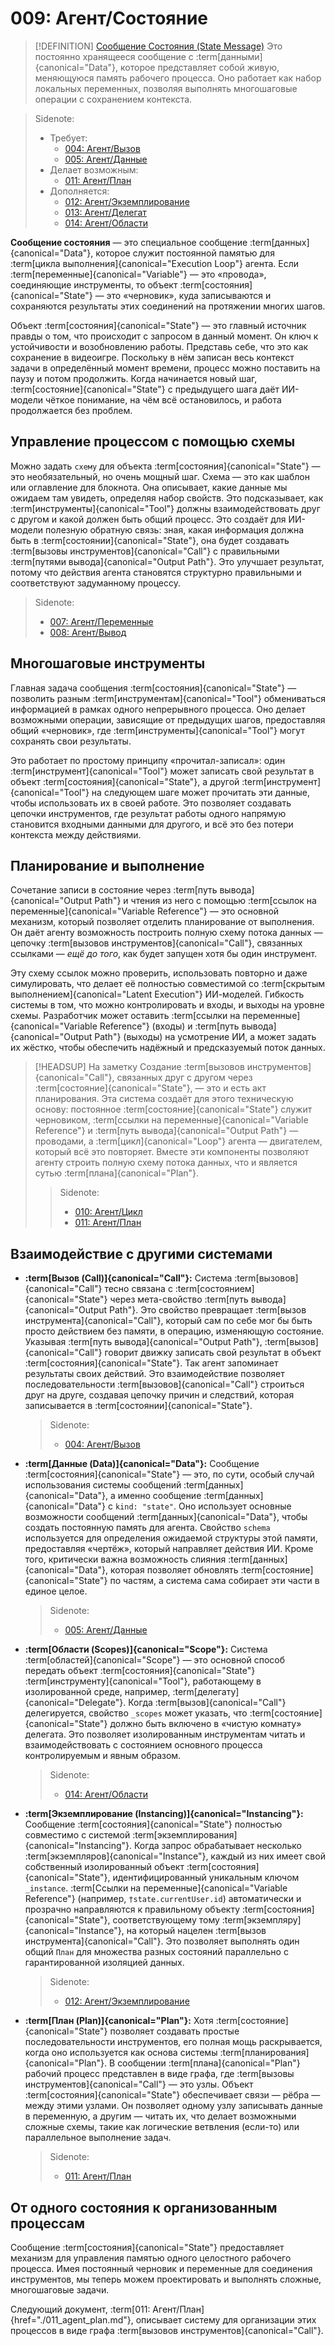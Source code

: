 # 009: Агент/Состояние

> [!DEFINITION] [Сообщение Состояния (State Message)](./000_glossary.md)
> Это постоянно хранящееся сообщение с :term[данными]{canonical="Data"}, которое представляет собой живую, меняющуюся память рабочего процесса. Оно работает как набор локальных переменных, позволяя выполнять многошаговые операции с сохранением контекста.

> Sidenote:
> - Требует:
>   - [004: Агент/Вызов](./004_agent_call.md)
>   - [005: Агент/Данные](./005_agent_data.md)
> - Делает возможным:
>   - [011: Агент/План](./011_agent_plan.md)
> - Дополняется:
>   - [012: Агент/Экземплирование](./012_agent_instancing.md)
>   - [013: Агент/Делегат](./013_agent_delegate.md)
>   - [014: Агент/Области](./014_agent_scopes.md)

**Сообщение состояния** — это специальное сообщение :term[данных]{canonical="Data"}, которое служит постоянной памятью для :term[цикла выполнения]{canonical="Execution Loop"} агента. Если :term[переменные]{canonical="Variable"} — это «провода», соединяющие инструменты, то объект :term[состояния]{canonical="State"} — это «черновик», куда записываются и сохраняются результаты этих соединений на протяжении многих шагов.

Объект :term[состояния]{canonical="State"} — это главный источник правды о том, что происходит с запросом в данный момент. Он ключ к устойчивости и возобновлению работы. Представь себе, что это как сохранение в видеоигре. Поскольку в нём записан весь контекст задачи в определённый момент времени, процесс можно поставить на паузу и потом продолжить. Когда начинается новый шаг, :term[состояние]{canonical="State"} с предыдущего шага даёт ИИ-модели чёткое понимание, на чём всё остановилось, и работа продолжается без проблем.

## Управление процессом с помощью схемы

Можно задать `схему` для объекта :term[состояния]{canonical="State"} — это необязательный, но очень мощный шаг. Схема — это как шаблон или оглавление для блокнота. Она описывает, какие данные мы ожидаем там увидеть, определяя набор свойств. Это подсказывает, как :term[инструменты]{canonical="Tool"} должны взаимодействовать друг с другом и какой должен быть общий процесс. Это создаёт для ИИ-модели полезную обратную связь: зная, какая информация должна быть в :term[состоянии]{canonical="State"}, она будет создавать :term[вызовы инструментов]{canonical="Call"} с правильными :term[путями вывода]{canonical="Output Path"}. Это улучшает результат, потому что действия агента становятся структурно правильными и соответствуют задуманному процессу.

> Sidenote:
> - [007: Агент/Переменные](./007_agent_variables.md)
> - [008: Агент/Вывод](./008_agent_output.md)

## Многошаговые инструменты

Главная задача сообщения :term[состояния]{canonical="State"} — позволить разным :term[инструментам]{canonical="Tool"} обмениваться информацией в рамках одного непрерывного процесса. Оно делает возможными операции, зависящие от предыдущих шагов, предоставляя общий «черновик», где :term[инструменты]{canonical="Tool"} могут сохранять свои результаты.

Это работает по простому принципу «прочитал-записал»: один :term[инструмент]{canonical="Tool"} может записать свой результат в объект :term[состояния]{canonical="State"}, а другой :term[инструмент]{canonical="Tool"} на следующем шаге может прочитать эти данные, чтобы использовать их в своей работе. Это позволяет создавать цепочки инструментов, где результат работы одного напрямую становится входными данными для другого, и всё это без потери контекста между действиями.

## Планирование и выполнение

Сочетание записи в состояние через :term[путь вывода]{canonical="Output Path"} и чтения из него с помощью :term[ссылок на переменные]{canonical="Variable Reference"} — это основной механизм, который позволяет отделить планирование от выполнения. Он даёт агенту возможность построить полную схему потока данных — цепочку :term[вызовов инструментов]{canonical="Call"}, связанных ссылками — *ещё до того*, как будет запущен хотя бы один инструмент.

Эту схему ссылок можно проверить, использовать повторно и даже симулировать, что делает её полностью совместимой со :term[скрытым выполнением]{canonical="Latent Execution"} ИИ-моделей. Гибкость системы в том, что можно контролировать и входы, и выходы на уровне схемы. Разработчик может оставить :term[ссылки на переменные]{canonical="Variable Reference"} (входы) и :term[путь вывода]{canonical="Output Path"} (выходы) на усмотрение ИИ, а может задать их жёстко, чтобы обеспечить надёжный и предсказуемый поток данных.

> [!HEADSUP] На заметку
> Создание :term[вызовов инструментов]{canonical="Call"}, связанных друг с другом через :term[состояние]{canonical="State"}, — это и есть акт планирования. Эта система создаёт для этого техническую основу: постоянное :term[состояние]{canonical="State"} служит черновиком, :term[ссылки на переменные]{canonical="Variable Reference"} и :term[путь вывода]{canonical="Output Path"} — проводами, а :term[цикл]{canonical="Loop"} агента — двигателем, который всё это повторяет. Вместе эти компоненты позволяют агенту строить полную схему потока данных, что и является сутью :term[плана]{canonical="Plan"}.
>
> > Sidenote:
> >
> > - [010: Агент/Цикл](./010_agent_loop.md)
> > - [011: Агент/План](./011_agent_plan.md)

## Взаимодействие с другими системами

- **:term[Вызов (Call)]{canonical="Call"}:** Система :term[вызовов]{canonical="Call"} тесно связана с :term[состоянием]{canonical="State"} через мета-свойство :term[путь вывода]{canonical="Output Path"}. Это свойство превращает :term[вызов инструмента]{canonical="Call"}, который сам по себе мог бы быть просто действием без памяти, в операцию, изменяющую состояние. Указывая :term[путь вывода]{canonical="Output Path"}, :term[вызов]{canonical="Call"} говорит движку записать свой результат в объект :term[состояния]{canonical="State"}. Так агент запоминает результаты своих действий. Это взаимодействие позволяет последовательности :term[вызовов]{canonical="Call"} строиться друг на друге, создавая цепочку причин и следствий, которая записывается в :term[состоянии]{canonical="State"}.

  > Sidenote:
  > - [004: Агент/Вызов](./004_agent_call.md)

- **:term[Данные (Data)]{canonical="Data"}:** Сообщение :term[состояния]{canonical="State"} — это, по сути, особый случай использования системы сообщений :term[данных]{canonical="Data"}, а именно сообщение :term[данных]{canonical="Data"} с `kind: "state"`. Оно использует основные возможности сообщений :term[данных]{canonical="Data"}, чтобы создать постоянную память для агента. Свойство `schema` используется для определения ожидаемой структуры этой памяти, предоставляя «чертёж», который направляет действия ИИ. Кроме того, критически важна возможность слияния :term[данных]{canonical="Data"}, которая позволяет обновлять :term[состояние]{canonical="State"} по частям, а система сама собирает эти части в единое целое.

  > Sidenote:
  > - [005: Агент/Данные](./005_agent_data.md)

- **:term[Области (Scopes)]{canonical="Scope"}:** Система :term[областей]{canonical="Scope"} — это основной способ передать объект :term[состояния]{canonical="State"} :term[инструменту]{canonical="Tool"}, работающему в изолированной среде, например, :term[делегату]{canonical="Delegate"}. Когда :term[вызов]{canonical="Call"} делегируется, свойство `_scopes` может указать, что :term[состояние]{canonical="State"} должно быть включено в «чистую комнату» делегата. Это позволяет изолированным инструментам читать и взаимодействовать с состоянием основного процесса контролируемым и явным образом.

  > Sidenote:
  > - [014: Агент/Области](./014_agent_scopes.md)

- **:term[Экземплирование (Instancing)]{canonical="Instancing"}:** Сообщение :term[состояния]{canonical="State"} полностью совместимо с системой :term[экземплирования]{canonical="Instancing"}. Когда запрос обрабатывает несколько :term[экземпляров]{canonical="Instance"}, каждый из них имеет свой собственный изолированный объект :term[состояния]{canonical="State"}, идентифицированный уникальным ключом `_instance`. :term[Ссылки на переменные]{canonical="Variable Reference"} (например, `†state.currentUser.id`) автоматически и прозрачно направляются к правильному объекту :term[состояния]{canonical="State"}, соответствующему тому :term[экземпляру]{canonical="Instance"}, на который нацелен :term[вызов инструмента]{canonical="Call"}. Это позволяет выполнять один общий `План` для множества разных состояний параллельно с гарантированной изоляцией данных.

  > Sidenote:
  > - [012: Агент/Экземплирование](./012_agent_instancing.md)

- **:term[План (Plan)]{canonical="Plan"}:** Хотя :term[состояние]{canonical="State"} позволяет создавать простые последовательности инструментов, его полная мощь раскрывается, когда оно используется как основа системы :term[планирования]{canonical="Plan"}. В сообщении :term[плана]{canonical="Plan"} рабочий процесс представлен в виде графа, где :term[вызовы инструментов]{canonical="Call"} — это узлы. Объект :term[состояния]{canonical="State"} обеспечивает связи — рёбра — между этими узлами. Он позволяет одному узлу записывать данные в переменную, а другим — читать их, что делает возможными сложные схемы, такие как логические ветвления (если-то) или параллельное выполнение задач.

  > Sidenote:
  > - [011: Агент/План](./011_agent_plan.md)

## От одного состояния к организованным процессам

Сообщение :term[состояния]{canonical="State"} предоставляет механизм для управления памятью одного целостного рабочего процесса. Имея постоянный черновик и переменные для соединения инструментов, мы теперь можем проектировать и выполнять сложные, многошаговые задачи.

Следующий документ, :term[011: Агент/План]{href="./011_agent_plan.md"}, описывает систему для организации этих процессов в виде графа :term[вызовов инструментов]{canonical="Call"}.
